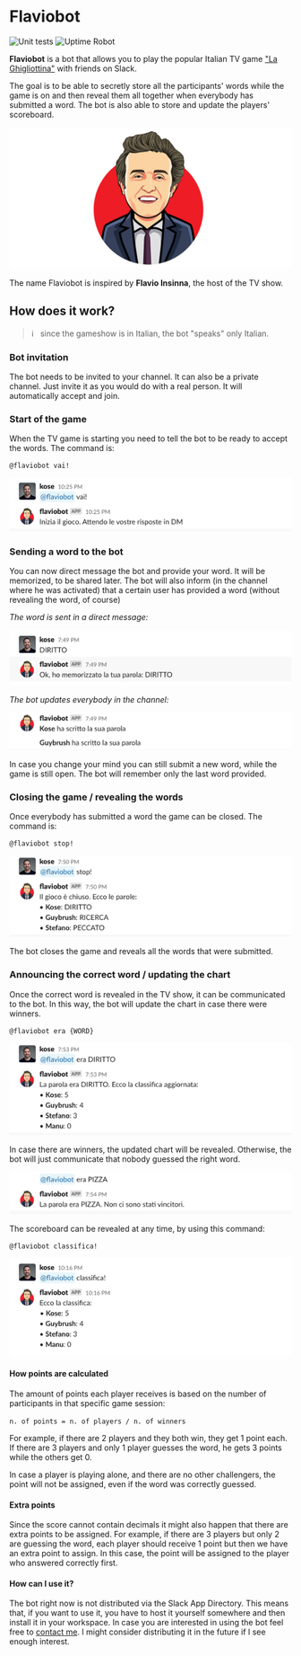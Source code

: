 # Flaviobot

![Unit tests](https://github.com/antoniocosentino/flaviobot/actions/workflows/unit-tests.yml/badge.svg) ![Uptime Robot](https://img.shields.io/uptimerobot/status/m793891677-7278ad78afd4e19b9512dde8)

**Flaviobot** is a bot that allows you to play the popular Italian TV game ["La Ghigliottina"](<https://en.wikipedia.org/wiki/L%27eredit%C3%A0#%22La_Ghigliottina%22_(The_Guillotine,_round_7)>) with friends on Slack.

The goal is to be able to secretly store all the participants' words while the game is on and then reveal them all together when everybody has submitted a word. The bot is also able to store and update the players' scoreboard.

![Flaviobot](avatar/flaviobot-logo.jpg)

The name Flaviobot is inspired by **Flavio Insinna**, the host of the TV show.

## How does it work?

> ℹ️ &nbsp; since the gameshow is in Italian, the bot "speaks" only Italian.

### Bot invitation

The bot needs to be invited to your channel. It can also be a private channel. Just invite it as you would do with a real person. It will automatically accept and join.

### Start of the game

When the TV game is starting you need to tell the bot to be ready to accept the words.
The command is:

```
@flaviobot vai!
```

![Activation](screenshots/activation.png)

### Sending a word to the bot

You can now direct message the bot and provide your word. It will be memorized, to be shared later. The bot will also inform (in the channel where he was activated) that a certain user has provided a word (without revealing the word, of course)

_The word is sent in a direct message:_

![DM](screenshots/dm.png)

_The bot updates everybody in the channel:_

![Update](screenshots/update.png)

In case you change your mind you can still submit a new word, while the game is still open. The bot will remember only the last word provided.

### Closing the game / revealing the words

Once everybody has submitted a word the game can be closed.
The command is:

```
@flaviobot stop!
```

![Stopping](screenshots/stopping.png)

The bot closes the game and reveals all the words that were submitted.

### Announcing the correct word / updating the chart

Once the correct word is revealed in the TV show, it can be communicated to the bot. In this way, the bot will update the chart in case there were winners.

```
@flaviobot era {WORD}
```

![Scores](screenshots/scores.png)

In case there are winners, the updated chart will be revealed. Otherwise, the bot will just communicate that nobody guessed the right word.

![No Winners](screenshots/no-winners.png)

The scoreboard can be revealed at any time, by using this command:

```
@flaviobot classifica!
```

![Scores COMMAND](screenshots/scores-command.png)

#### How points are calculated

The amount of points each player receives is based on the number of participants in that specific game session:

`n. of points = n. of players / n. of winners`

For example, if there are 2 players and they both win, they get 1 point each.
If there are 3 players and only 1 player guesses the word, he gets 3 points while the others get 0.

In case a player is playing alone, and there are no other challengers, the point will not be assigned, even if the word was correctly guessed.

#### Extra points

Since the score cannot contain decimals it might also happen that there are extra points to be assigned. For example, if there are 3 players but only 2 are guessing the word, each player should receive 1 point but then we have an extra point to assign. In this case, the point will be assigned to the player who answered correctly first.

#### How can I use it?

The bot right now is not distributed via the Slack App Directory. This means that, if you want to use it, you have to host it yourself somewhere and then install it in your workspace. In case you are interested in using the bot feel free to [contact me](https://github.com/antoniocosentino/flaviobot/issues/new/choose). I might consider distributing it in the future if I see enough interest.
